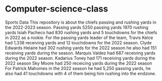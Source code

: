 # Computer-science-class
Sports Data
This repository is about the chiefs
passing and rushing yards in the 
2022-2023 season.
Passing yards
5250 passing yards
1970 rushing yards 
Isiah Pacheco had 830 rushing yards and 
5 touchdowns for the chiefs in 2022 
as a rookie.
For the passing yards leader of the team,
Travis Kelce had 1,338 receiving yards 
and 12 touchdowns for the 2022 season.
Clyde Edwards Helaire had 302 rushing
yards for the 2022 season he also had
151 receiving yards during the season.
Marquis Valdez had 687 receiving yards
during the 2022 season.
Kadarius Toney had 171 receiving yards
during the 2022 season
Sky Moore had 250 receicing yards
during the 2022 season
For Patrick Mahomes in the 2022 season he
had 5,250 passing yards, he also had 41 
touchdowns with 4 of them being him 
rushing into the endzone.

